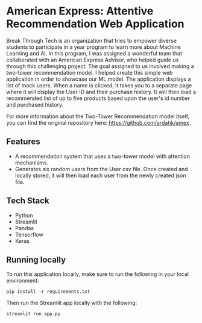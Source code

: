 # American Express: Attentive Recommendation Web Application
Break Through Tech is an organization that tries to empower diverse students to participate in a year program to learn more about Machine Learning and AI. In this program, I was assigned a wonderful team that collaborated with an American Express Advisor, who helped guide us through this challenging project. The goal assigned to us involved making a two-tower recommendation model. I helped create this simple web application in order to showcase our ML model. The application displays a list of mock users. When a name is clicked, it takes you to a separate page where it will display the User ID and their purchase history. It will then load a recommended list of up to five products based upon the user's id number and purchased history.

For more information about the Two-Tower Recommendation model itself, you can find the original repository here: https://github.com/ardahk/amex.

## Features
* A recommendation system that uses a two-tower model with attention mechanisms.
* Generates six random users from the User csv file. Once created and locally stored, it will then load each user from the newly created json file.

## Tech Stack
* Python
* Streamlit
* Pandas
* Tensorflow
* Keras

## Running locally
To run this application locally, make sure to run the following in your local environment:

``pip install -r requirements.txt``

Then run the Streamlit app locally with the following:

``streamlit run app.py``
